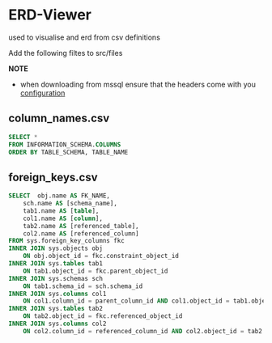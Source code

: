 # ERD-Viewer
used to visualise and erd from csv definitions

Add the following filtes to src/files

**NOTE**
- when downloading from mssql ensure that the headers come with you [configuration](https://stackoverflow.com/questions/10677133/saving-results-with-headers-in-sql-server-management-studio)

## column_names.csv

```sql
SELECT *
FROM INFORMATION_SCHEMA.COLUMNS
ORDER BY TABLE_SCHEMA, TABLE_NAME
```

## foreign_keys.csv
```sql
SELECT  obj.name AS FK_NAME,
    sch.name AS [schema_name],
    tab1.name AS [table],
    col1.name AS [column],
    tab2.name AS [referenced_table],
    col2.name AS [referenced_column]
FROM sys.foreign_key_columns fkc
INNER JOIN sys.objects obj
    ON obj.object_id = fkc.constraint_object_id
INNER JOIN sys.tables tab1
    ON tab1.object_id = fkc.parent_object_id
INNER JOIN sys.schemas sch
    ON tab1.schema_id = sch.schema_id
INNER JOIN sys.columns col1
    ON col1.column_id = parent_column_id AND col1.object_id = tab1.object_id
INNER JOIN sys.tables tab2
    ON tab2.object_id = fkc.referenced_object_id
INNER JOIN sys.columns col2
    ON col2.column_id = referenced_column_id AND col2.object_id = tab2.object_id
```